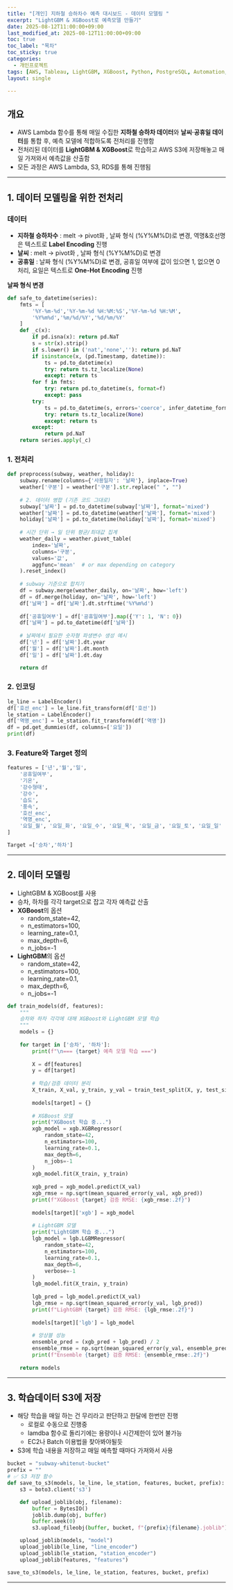 ```yaml
---
title: "[개인] 지하철 승하차수 예측 대시보드 - 데이터 모델링 "
excerpt: "LightGBM & XGBoost로 예측모델 만들기"
date: 2025-08-12T11:00:00+09:00
last_modified_at: 2025-08-12T11:00:00+09:00
toc: true
toc_label: "목차"
toc_sticky: true
categories:
  - 개인프로젝트
tags: [AWS, Tableau, LightGBM, XGBoost, Python, PostgreSQL, Automation, OpenAPI]
layout: single

---
```

## 개요
  - AWS Lambda 함수를 통해 매일 수집한 **지하철 승하차 데이터**와 **날씨·공휴일 데이터**를 통합 후, 예측 모델에 적합하도록 전처리를 진행함
  - 전처리된 데이터를 **LightGBM & XGBoost**로 학습하고 AWS S3에 저장해놓고 매일 가져와서 예측값을 산출함
  - 모든 과정은 AWS Lambda, S3, RDS를 통해 진행됨

---
## 1. 데이터 모델링을 위한 전처리

### 데이터
- **지하철 승하차수** : melt -> pivot화 , 날짜 형식 (%Y%M%D)로 변경, 역명&호선명은 텍스트로 **Label Encoding** 진행
- **날씨** : melt -> pivot화 , 날짜 형식 (%Y%M%D)로 변경
- **공휴일** : 날짜 형식 (%Y%M%D)로 변경, 공휴일 여부에 값이 있으면 1, 없으면 0 처리, 요일은 텍스트로 **One-Hot Encoding** 진행

**날짜 형식 변경**
```python
def safe_to_datetime(series):
    fmts = [
        '%Y-%m-%d','%Y-%m-%d %H:%M:%S','%Y-%m-%d %H:%M',
        '%Y%m%d','%m/%d/%Y','%d/%m/%Y'
    ]
    def _c(x):
        if pd.isna(x): return pd.NaT
        s = str(x).strip()
        if s.lower() in ('nat','none',''): return pd.NaT
        if isinstance(x, (pd.Timestamp, datetime)):
            ts = pd.to_datetime(x)
            try: return ts.tz_localize(None)
            except: return ts
        for f in fmts:
            try: return pd.to_datetime(s, format=f)
            except: pass
        try:
            ts = pd.to_datetime(s, errors='coerce', infer_datetime_format=True)
            try: return ts.tz_localize(None)
            except: return ts
        except:
            return pd.NaT
    return series.apply(_c)
```

### 1. **전처리**
```python
def preprocess(subway, weather, holiday):
    subway.rename(columns={'사용일자': '날짜'}, inplace=True)
    weather['구분'] = weather['구분'].str.replace(" ", "")
    
    # 2. 데이터 병합 (기존 코드 그대로)
    subway['날짜'] = pd.to_datetime(subway['날짜'], format='mixed')
    weather['날짜'] = pd.to_datetime(weather['날짜'], format='mixed')
    holiday['날짜'] = pd.to_datetime(holiday['날짜'], format='mixed')
    
    # 시간 단위 → 일 단위 평균/최대값 집계
    weather_daily = weather.pivot_table(
        index='날짜',
        columns='구분',
        values='값',
        aggfunc='mean'  # or max depending on category
    ).reset_index()
    
    # subway 기준으로 합치기
    df = subway.merge(weather_daily, on='날짜', how='left')
    df = df.merge(holiday, on='날짜', how='left')
    df['날짜'] = df['날짜'].dt.strftime('%Y%m%d')
    
    df['공휴일여부'] = df['공휴일여부'].map({'Y': 1, 'N': 0})
    df['날짜'] = pd.to_datetime(df['날짜'])
    
    # 날짜에서 필요한 숫자형 파생변수 생성 예시
    df['년'] = df['날짜'].dt.year
    df['월'] = df['날짜'].dt.month
    df['일'] = df['날짜'].dt.day

    return df
```

### 2. **인코딩**
```python
le_line = LabelEncoder()
df['호선_enc'] = le_line.fit_transform(df['호선'])
le_station = LabelEncoder()
df['역명_enc'] = le_station.fit_transform(df['역명'])
df = pd.get_dummies(df, columns=['요일'])
print(df)
```

### 3. **Feature와 Target 정의**
```python
features = ['년','월','일',
    '공휴일여부',
    '기온',
    '강수형태',
    '강수',
    '습도',
    '풍속',
    '호선_enc',
    '역명_enc',
    '요일_월', '요일_화', '요일_수', '요일_목', '요일_금', '요일_토', '요일_일'
]

Target =['승차','하차']
```
---

## 2. 데이터 모델링
- LightGBM & XGBoost를 사용
- 승차, 하차를 각각 target으로 잡고 각자 예측값 산출
- **XGBoost**의 옵션
  - random_state=42,
  - n_estimators=100,
  - learning_rate=0.1,
  - max_depth=6,
  - n_jobs=-1
- **LightGBM**의 옵션
  - random_state=42,
  - n_estimators=100,
  - learning_rate=0.1,
  - max_depth=6,
  - n_jobs=-1

```python
def train_models(df, features):
    """
    승차와 하차 각각에 대해 XGBoost와 LightGBM 모델 학습
    """
    models = {}
    
    for target in ['승차', '하차']:
        print(f"\n=== {target} 예측 모델 학습 ===")
        
        X = df[features]
        y = df[target]
        
        # 학습/검증 데이터 분리
        X_train, X_val, y_train, y_val = train_test_split(X, y, test_size=0.2, shuffle=False)
        
        models[target] = {}
        
        # XGBoost 모델
        print("XGBoost 학습 중...")
        xgb_model = xgb.XGBRegressor(
            random_state=42,
            n_estimators=100,
            learning_rate=0.1,
            max_depth=6,
            n_jobs=-1
        )
        xgb_model.fit(X_train, y_train)
        
        xgb_pred = xgb_model.predict(X_val)
        xgb_rmse = np.sqrt(mean_squared_error(y_val, xgb_pred))
        print(f"XGBoost {target} 검증 RMSE: {xgb_rmse:.2f}")
        
        models[target]['xgb'] = xgb_model
        
        # LightGBM 모델
        print("LightGBM 학습 중...")
        lgb_model = lgb.LGBMRegressor(
            random_state=42,
            n_estimators=100,
            learning_rate=0.1,
            max_depth=6,
            verbose=-1
        )
        lgb_model.fit(X_train, y_train)
        
        lgb_pred = lgb_model.predict(X_val)
        lgb_rmse = np.sqrt(mean_squared_error(y_val, lgb_pred))
        print(f"LightGBM {target} 검증 RMSE: {lgb_rmse:.2f}")
        
        models[target]['lgb'] = lgb_model
        
        # 앙상블 성능
        ensemble_pred = (xgb_pred + lgb_pred) / 2
        ensemble_rmse = np.sqrt(mean_squared_error(y_val, ensemble_pred))
        print(f"Ensemble {target} 검증 RMSE: {ensemble_rmse:.2f}")
    
    return models
```
---

## 3. 학습데이터 S3에 저장
- 해당 학습을 매일 하는 건 무리라고 판단하고 한달에 한번만 진행
  - 로컬로 수동으로 진행중
  - lamdba 함수로 돌리기에는 용량이나 시간제한이 있어 불가능
  - EC2나 Batch 이용법을 찾아봐야될듯
- S3에 학습 내용을 저장하고 매일 예측할 때마다 가져와서 사용

```python
bucket = "subway-whitenut-bucket"
prefix = ""
# ✅ S3 저장 함수
def save_to_s3(models, le_line, le_station, features, bucket, prefix):
    s3 = boto3.client('s3')

    def upload_joblib(obj, filename):
        buffer = BytesIO()
        joblib.dump(obj, buffer)
        buffer.seek(0)
        s3.upload_fileobj(buffer, bucket, f"{prefix}{filename}.joblib")

    upload_joblib(models, "model")
    upload_joblib(le_line, "line_encoder")
    upload_joblib(le_station, "station_encoder")
    upload_joblib(features, "features")

save_to_s3(models, le_line, le_station, features, bucket, prefix)
```
---